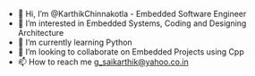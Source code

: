 - 👋 Hi, I’m @KarthikChinnakotla - Embedded Software Engineer
- 👀 I’m interested in Embedded Systems, Coding and Designing Architecture
- 🌱 I’m currently learning Python
- 💞️ I’m looking to collaborate on Embedded Projects using Cpp
- 📫 How to reach me g_saikarthik@yahoo.co.in

<!---
KarthikChinnakotla/KarthikChinnakotla is a ✨ special ✨ repository because its `README.md` (this file) appears on your GitHub profile.
You can click the Preview link to take a look at your changes.
--->
